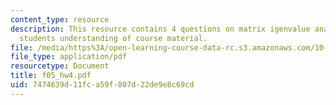 ```yaml
---
content_type: resource
description: This resource contains 4 questions on matrix igenvalue analysis to test
  students understanding of course material.
file: /media/https%3A/open-learning-course-data-rc.s3.amazonaws.com/10-34-numerical-methods-applied-to-chemical-engineering-fall-2005/7474639d11fca59f807d22de9e8c69cd_f05_hw4.pdf
file_type: application/pdf
resourcetype: Document
title: f05_hw4.pdf
uid: 7474639d-11fc-a59f-807d-22de9e8c69cd
---
```

